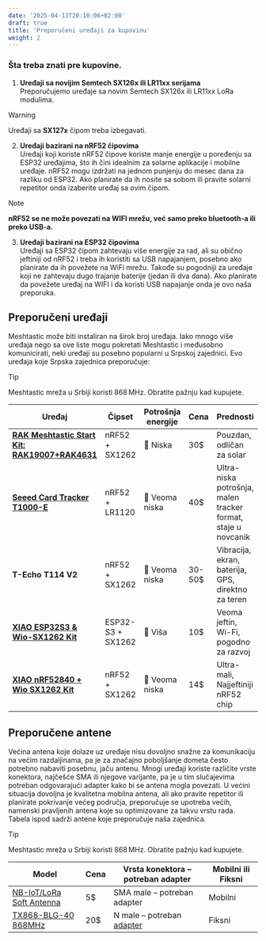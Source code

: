 ```yaml
---
date: '2025-04-13T20:10:06+02:00'
draft: true
title: 'Preporučeni uređaji za kupovinu'
weight: 2
---
```


### Šta treba znati pre kupovine.

1. **Uređaji sa novijim Semtech SX126x ili LR11xx serijama**  
Preporučujemo uređaje sa novim Semtech SX126x ili LR11xx LoRa modulima.
> [!WARNING]
> Uređaji sa **SX127x** čipom treba izbegavati.

2. **Uređaji bazirani na nRF52 čipovima**  
Uređaji koji koriste nRF52 čipove koriste manje energije u poređenju sa ESP32 uređajima, što ih čini idealnim za solarne aplikacije i mobilne uređaje. nRF52 mogu izdržati na jednom punjenju do mesec dana za razliku od ESP32. Ako planirate da ih nosite sa sobom ili pravite solarni repetitor onda izaberite uređaj sa ovim čipom. 
> [!NOTE]
> **nRF52 se ne može povezati na WIFI mrežu, već samo preko bluetooth-a ili preko USB-a.**

3. **Uređaji bazirani na ESP32 čipovima**  
Uređaji sa ESP32 čipom zahtevaju više energije za rad, ali su obično jeftiniji od nRF52 i treba ih koristiti sa USB napajanjem, posebno ako planirate da ih povežete na WiFi mrežu. Takođe su pogodniji za uređaje koji ne zahtevaju dugo trajanje baterije (jedan ili dva dana). Ako planirate da povežete uređaj na WIFI i da koristi USB napajanje onda je ovo naša preporuka.


## Preporučeni uređaji

Meshtastic može biti instaliran na širok broj uređaja. Iako mnogo više uređaja nego sa ove liste mogu pokretati Meshtastic i međusobno komunicirati, neki uređaji su posebno popularni u Srpskoj zajednici. Evo uređaja koje Srpska zajednica preporučuje:

> [!TIP]
> Meshtastic mreža u Srbiji koristi 868 MHz. Obratite pažnju kad kupujete.


| Uređaj                                                                                                                   | Čipset           | Potrošnja energije   | Cena        | Prednosti                                                                 |
|--------------------------------------------------------------------------------------------------------------------------|------------------|----------------------|-------------|---------------------------------------------------------------------------|
| [**RAK Meshtastic Start Kit: RAK19007+RAK4631**](https://store.rakwireless.com/products/wisblock-meshtastic-starter-kit) | nRF52 + SX1262   | 🔋 Niska             | 30$         | Pouzdan, odličan za solar                                                 |
| [**Seeed Card Tracker T1000-E**](https://www.seeedstudio.com/SenseCAP-Card-Tracker-T1000-E-for-Meshtastic-p-5913.html)   | nRF52 + LR1120   | 🔋 Veoma niska       | 40$         | Ultra-niska potrošnja, malen tracker format, staje u novcanik             |
| **T-Echo T114 V2**                                                                                                       | nRF52 + SX1262   | 🔋 Veoma niska       | 30-50$      | Vibracija, ekran, baterija, GPS, direktno za teren                        | 
| [**XIAO ESP32S3 & Wio-SX1262 Kit**](https://www.seeedstudio.com/Wio-SX1262-with-XIAO-ESP32S3-p-5982.html)                | ESP32-S3 + SX1262| 🔌 Viša              | 10$         | Veoma jeftin, Wi-Fi, pogodno za razvoj                                    | 
| [**XIAO nRF52840 + Wio SX1262 Kit**](https://www.seeedstudio.com/XIAO-nRF52840-Wio-SX1262-Kit-for-Meshtastic-p-6400.html)| nRF52 + SX1262   | 🔋 Veoma niska       | 14$         | Ultra-mali, Najjeftiniji nRF52 chip                                       |


## Preporučene antene

Većina antena koje dolaze uz uređaje nisu dovoljno snažne za komunikaciju na većim razdaljinama, pa je za značajno poboljšanje dometa često potrebno nabaviti posebnu, jaču antenu. Mnogi uređaji koriste različite vrste konektora, najčešće SMA ili njegove varijante, pa je u tim slučajevima potreban odgovarajući adapter kako bi se antena mogla povezati. U većini situacija dovoljna je kvalitetna mobilna antena, ali ako pravite repetitor ili planirate pokrivanje većeg područja, preporučuje se upotreba većih, namenski pravljenih antena koje su optimizovane za takvu vrstu rada.
Tabela ispod sadrži antene koje preporučuje naša zajednica.

> [!TIP]
> Meshtastic mreža u Srbiji koristi 868 MHz. Obratite pažnju kad kupujete.

| Model                                                                           | Cena       | Vrsta konektora – potreban adapter | Mobilni ili Fiksni |
|---------------------------------------------------------------------------------|------------|-------------------------------------|---------------------|
| [NB-IoT/LoRa Soft Antenna](https://a.aliexpress.com/_EvpEZC4)                   |  5$        | SMA male – potreban adapter                                                             | Mobilni             |
| [TX868-BLG-40 868MHz](https://www.aliexpress.com/item/1005007301116616.html)    | 20$        | N   male – potreban [adapter](https://www.aliexpress.com/item/4001038164458.html)       | Fiksni              |


